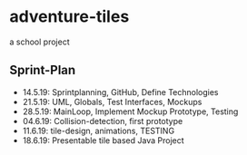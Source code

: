 # adventure-tiles
a school project

## Sprint-Plan 
- 14.5.19: Sprintplanning, GitHub, Define Technologies
- 21.5.19: UML, Globals, Test Interfaces, Mockups
- 28.5.19: MainLoop, Implement Mockup Prototype, Testing
- 04.6.19: Collision-detection, first prototype
- 11.6.19: tile-design, animations, TESTING
- 18.6.19: Presentable tile based Java Project
